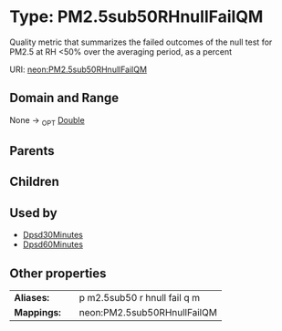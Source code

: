 
# Type: PM2.5sub50RHnullFailQM


Quality metric that summarizes the failed outcomes of the null test for PM2.5 at RH <50% over the averaging period, as a percent

URI: [neon:PM2.5sub50RHnullFailQM](https://data.neonscience.org/PM2.5sub50RHnullFailQM)


## Domain and Range

None ->  <sub>OPT</sub> [Double](types/Double.md)

## Parents


## Children


## Used by

 * [Dpsd30Minutes](Dpsd30Minutes.md)
 * [Dpsd60Minutes](Dpsd60Minutes.md)

## Other properties

|  |  |  |
| --- | --- | --- |
| **Aliases:** | | p m2.5sub50 r hnull fail q m |
| **Mappings:** | | neon:PM2.5sub50RHnullFailQM |

